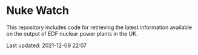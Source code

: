 # Nuke Watch

This repository includes code for retrieving the latest information available on the output of EDF nuclear power plants in the UK.

Last updated: 2021-12-09 22:07